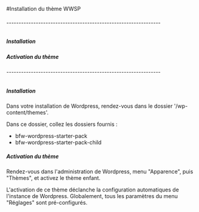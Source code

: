 #Installation du thème WWSP

###### ---------------------------------------------------------------
##### Installation
##### Activation du thème
###### ---------------------------------------------------------------

##### Installation
Dans votre installation de Wordpress, rendez-vous dans le 
dossier '/wp-content/themes'.

Dans ce dossier, collez les dossiers fournis : 

- bfw-wordpress-starter-pack
- bfw-wordpress-starter-pack-child

##### Activation du thème

Rendez-vous dans l'administration de Wordpress, 
menu "Apparence", puis "Thèmes", et activez le thème enfant. 

L'activation de ce thème déclanche la configuration 
automatiques de l'instance de Wordpress. Globalement, 
tous les paramètres du menu "Réglages" sont pré-configurés.